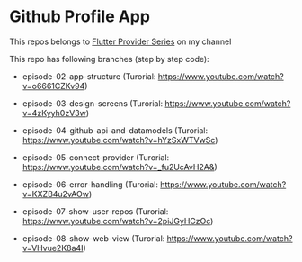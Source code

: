 # Github Profile App

This repos belongs to [Flutter Provider Series](https://www.youtube.com/watch?v=ZiwS2sTmQBA&list=PL4r_2P8lRxlg2eDizFXeiDhWYckwn5zqK) on my channel

This repo has following branches (step by step code):

  - episode-02-app-structure  (Turorial: https://www.youtube.com/watch?v=o6661CZKv94)
  
  - episode-03-design-screens (Turorial: https://www.youtube.com/watch?v=4zKyyh0zV3w)
  
  - episode-04-github-api-and-datamodels (Turorial: https://www.youtube.com/watch?v=hYzSxWTVwSc)
  
  - episode-05-connect-provider (Turorial: https://www.youtube.com/watch?v=_fu2UcAvH2A&)
  
  - episode-06-error-handling (Turorial: https://www.youtube.com/watch?v=KXZB4u2vAOw)
  
  - episode-07-show-user-repos (Turorial: https://www.youtube.com/watch?v=2piJGyHCzOc)
  
  - episode-08-show-web-view (Turorial: https://www.youtube.com/watch?v=VHvue2K8a4I)
